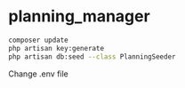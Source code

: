 # planning_manager

```bash
composer update
php artisan key:generate
php artisan db:seed --class PlanningSeeder
```
Change .env file
